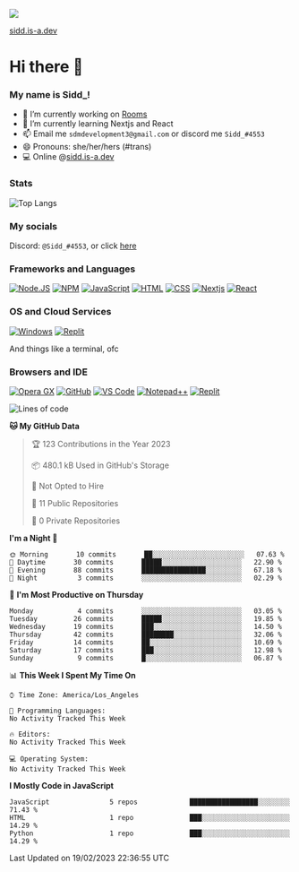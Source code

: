 ![](https://komarev.com/ghpvc/?username=uh-sid&color=grey)

[sidd.is-a.dev](https://sidd.is-a.dev)

# Hi there 👋

### My name is Sidd_!


- 🔭 I’m currently working on [Rooms](https://roomss.cool-sidd.repl.co)
- 🌱 I’m currently learning Nextjs and React
- 📫 Email me `sdmdevelopment3@gmail.com` or discord me `Sidd_#4553`
- 😄 Pronouns: she/her/hers (#trans)
- 💻 Online @[sidd.is-a.dev](https://sidd.is-a.dev)


### Stats

![Top Langs](https://github-readme-stats.vercel.app/api/top-langs/?username=sidd-underscore&theme=radical)

### My socials

Discord: `@Sidd_#4553`, or click [here](https://discord.com/users/755917085879697489)

### Frameworks and Languages
[![Node.JS](https://img.shields.io/badge/Node.js-339933?style=for-the-badge&logo=nodedotjs&logoColor=white)](https://nodejs.org)
[![NPM](https://img.shields.io/badge/npm-CB3837?style=for-the-badge&logo=npm&logoColor=white)](https://npmjs.org)
[![JavaScript](https://img.shields.io/badge/JavaScript-F7DF1E?style=for-the-badge&logo=javascript&logoColor=white)](https://javascript.com)
[![HTML](https://img.shields.io/badge/HTML-E34F26?style=for-the-badge&logo=html5&logoColor=white)](https://html.spec.whatwg.org/multipage/)
[![CSS](https://img.shields.io/badge/CSS-1572B6?style=for-the-badge&logo=css3&logoColor=white)](https://w3.org/Style/CSS)
[![Nextjs](https://img.shields.io/badge/Next.js%20-%23000000.svg?&style=for-the-badge&logo=Next.js&logoColor=white)](https://nextjs.com)
[![React](https://img.shields.io/badge/React%20-%2361DAFB.svg?&style=for-the-badge&logo=React&logoColor=white)](https://react.com)

### OS and Cloud Services
[![Windows](https://img.shields.io/badge/Windows-0078D6?style=for-the-badge&logo=windows&logoColor=white)](https://microsoft.com/windows)
[![Replit](https://img.shields.io/badge/replit-667881?style=for-the-badge&logo=replit&logoColor=white)](https://replit.com)

And things like a terminal, ofc

### Browsers and IDE
[![Opera GX](https://img.shields.io/badge/Opera%20-%23FF1B2D.svg?&style=for-the-badge&logo=Opera&logoColor=white)](https://opera.com/)
[![GitHub](https://img.shields.io/badge/Github-100000?style=for-the-badge&logo=github&logoColor=white)](https://github.com)
[![VS Code](https://img.shields.io/badge/Visual_Studio_Code-0078D4?style=for-the-badge&logo=visual%20studio%20code&logoColor=white)](https://code.visualstudio.com)
[![Notepad++](https://img.shields.io/badge/Notepad++-90E59A.svg?style=for-the-badge&logo=notepad%2B%2B&logoColor=black)](https://notepad-plus-plus.org)
[![Replit](https://img.shields.io/badge/replit-667881?style=for-the-badge&logo=replit&logoColor=white)](https://replit.com)

<!--START_SECTION:waka-->
![Lines of code](https://img.shields.io/badge/From%20Hello%20World%20I%27ve%20Written-82%20Thousand%20lines%20of%20code-blue)

**🐱 My GitHub Data** 

> 🏆 123 Contributions in the Year 2023
 > 
> 📦 480.1 kB Used in GitHub's Storage 
 > 
> 🚫 Not Opted to Hire
 > 
> 📜 11 Public Repositories 
 > 
> 🔑 0 Private Repositories  
 > 
**I'm a Night 🦉** 

```text
🌞 Morning       10 commits       ██░░░░░░░░░░░░░░░░░░░░░░░   07.63 % 
🌆 Daytime       30 commits       █████░░░░░░░░░░░░░░░░░░░░   22.90 % 
🌃 Evening       88 commits       ████████████████░░░░░░░░░   67.18 % 
🌙 Night          3 commits       ░░░░░░░░░░░░░░░░░░░░░░░░░   02.29 % 

```
📅 **I'm Most Productive on Thursday** 

```text
Monday           4 commits       ░░░░░░░░░░░░░░░░░░░░░░░░░   03.05 % 
Tuesday         26 commits       █████░░░░░░░░░░░░░░░░░░░░   19.85 % 
Wednesday       19 commits       ███░░░░░░░░░░░░░░░░░░░░░░   14.50 % 
Thursday        42 commits       ████████░░░░░░░░░░░░░░░░░   32.06 % 
Friday          14 commits       ██░░░░░░░░░░░░░░░░░░░░░░░   10.69 % 
Saturday        17 commits       ███░░░░░░░░░░░░░░░░░░░░░░   12.98 % 
Sunday           9 commits       █░░░░░░░░░░░░░░░░░░░░░░░░   06.87 % 

```


📊 **This Week I Spent My Time On** 

```text
⌚︎ Time Zone: America/Los_Angeles

💬 Programming Languages: 
No Activity Tracked This Week

🔥 Editors: 
No Activity Tracked This Week

💻 Operating System: 
No Activity Tracked This Week

```

**I Mostly Code in JavaScript** 

```text
JavaScript               5 repos             █████████████████░░░░░░░░   71.43 % 
HTML                     1 repo              ███░░░░░░░░░░░░░░░░░░░░░░   14.29 % 
Python                   1 repo              ███░░░░░░░░░░░░░░░░░░░░░░   14.29 % 

```



 Last Updated on 19/02/2023 22:36:55 UTC
<!--END_SECTION:waka-->
